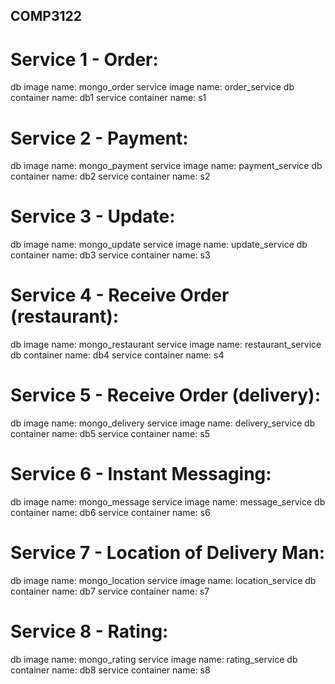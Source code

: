 ## COMP3122

# Service 1 - Order:
db image name:          mongo_order
service image name:     order_service
db container name:      db1
service container name: s1

# Service 2 - Payment:
db image name:          mongo_payment
service image name:     payment_service
db container name:      db2
service container name: s2

# Service 3 - Update:
db image name:          mongo_update
service image name:     update_service
db container name:      db3
service container name: s3

# Service 4 - Receive Order (restaurant):
db image name:          mongo_restaurant
service image name:     restaurant_service
db container name:      db4
service container name: s4

# Service 5 - Receive Order (delivery):
db image name:          mongo_delivery
service image name:     delivery_service
db container name:      db5
service container name: s5

# Service 6 - Instant Messaging:
db image name:          mongo_message
service image name:     message_service
db container name:      db6
service container name: s6

# Service 7 - Location of Delivery Man:
db image name:          mongo_location
service image name:     location_service
db container name:      db7
service container name: s7

# Service 8 - Rating:
db image name:          mongo_rating
service image name:     rating_service
db container name:      db8
service container name: s8